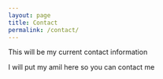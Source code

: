 ```yaml
---
layout: page
title: Contact
permalink: /contact/
---
```


This will be my current contact information

I will put my amil here so you can contact me